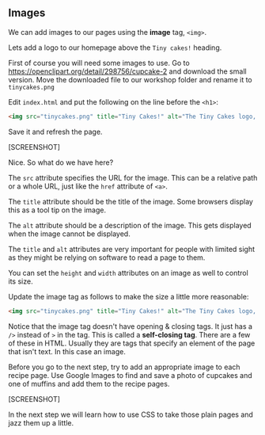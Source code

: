 ## Images

We can add images to our pages using the **image** tag, `<img>`.

Lets add a logo to our homepage above the `Tiny cakes!` heading.

First of course you will need some images to use.  Go to https://openclipart.org/detail/298756/cupcake-2 and download the small version.  Move the downloaded file to our workshop folder and rename it to `tinycakes.png`

Edit `index.html` and put the following on the line before the  `<h1>`:

```html
<img src="tinycakes.png" title="Tiny Cakes!" alt="The Tiny Cakes logo, a stylized cartoon cupcake."/>
```

Save it and refresh the page.

[SCREENSHOT]

Nice. So what do we have here?

The `src` attribute specifies the URL for the image.  This can be a relative path or a whole URL, just like the `href` attribute of `<a>`.

The `title` attribute should be the title of the image.  Some browsers display this as a tool tip on the image.

The `alt` attribute should be a description of the image.  This gets displayed when the image cannot be displayed.

The `title` and `alt` attributes are very important for people with limited sight as they might be relying on software to read a page to them.

You can set the `height` and `width` attributes on an image as well to control its size.

Update the image tag as follows to make the size a little more reasonable:

```html
<img src="tinycakes.png" title="Tiny Cakes!" alt="The Tiny Cakes logo, a stylized cartoon cupcake." />
```

Notice that the image tag doesn't have opening & closing tags.  It just has a `/>` instead of `>` in the tag.  This is called a **self-closing tag**.  There are a few of these in HTML.  Usually they are tags that specify an element of the page that isn't text.  In this case an image.

Before you go to the next step, try to add an appropriate image to each recipe page.  Use Google Images to find and save a photo of cupcakes and one of muffins and add them to the recipe pages.

[SCREENSHOT]

In the next step we will learn how to use CSS to take those plain pages and jazz them up a little.
